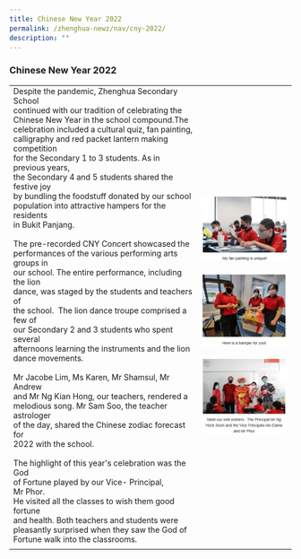 ```yaml
---
title: Chinese New Year 2022
permalink: /zhenghua-newz/nav/cny-2022/
description: ""
---
```

### Chinese New Year 2022

|  |  |
|---|---|
| Despite the pandemic, Zhenghua Secondary School<br> continued with our tradition of celebrating the <br>Chinese New Year in the school compound.The <br>celebration included a cultural quiz, fan painting,<br> calligraphy and red packet lantern making competition<br> for the Secondary 1 to 3 students. As in previous years,<br> the Secondary 4 and 5 students shared the festive joy<br> by bundling the foodstuff donated by our school<br> population into attractive hampers for the residents <br>in Bukit Panjang.<br><br>The pre-recorded CNY Concert showcased the <br>performances of the various performing arts groups in <br>our school. The entire performance, including the lion<br> dance, was staged by the students and teachers of <br>the school.  The lion dance troupe comprised a few of<br> our Secondary 2 and 3 students who spent several <br>afternoons learning the instruments and the lion<br> dance movements.<br><br>Mr Jacobe Lim, Ms Karen, Mr Shamsul, Mr Andrew<br> and Mr Ng Kian Hong, our teachers, rendered a<br> melodious song. Mr Sam Soo, the teacher astrologer <br>of the day, shared the Chinese zodiac forecast for<br> 2022 with the school.<br><br>The highlight of this year's celebration was the God <br>of Fortune played by our Vice- Principal, Mr Phor.<br> He visited all the classes to wish them good fortune<br> and health. Both teachers and students were <br>pleasantly surprised when they saw the God of Fortune walk into the classrooms.| ![](/images/cny%202022%201.jpg)<br><br>![](/images/cny%202022%202.jpg)<br><br>![](/images/cny%202022%203.jpg) |
|  |  |